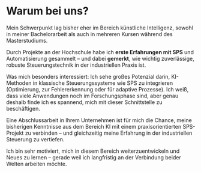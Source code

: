 # Warum bei uns? 
Mein Schwerpunkt lag bisher eher im Bereich künstliche Intelligenz, sowohl in meiner Bachelorarbeit als auch in mehreren Kursen während des Masterstudiums. 

Durch Projekte an der Hochschule habe ich **erste Erfahrungen mit SPS** und Automatisierung gesammelt – und dabei **gemerkt**, wie wichtig zuverlässige, robuste Steuerungstechnik in der industriellen Praxis ist. 

Was mich besonders interessiert: Ich sehe großes Potenzial darin, KI-Methoden in klassische Steuerungssysteme wie SPS zu integrieren (Optimierung, zur Fehlererkennung oder für adaptive Prozesse). Ich weiß, dass viele Anwendungen noch im Forschungsphase sind, aber genau deshalb finde ich es spannend, mich mit dieser Schnittstelle zu beschäftigen. 

Eine Abschlussarbeit in Ihrem Unternehmen ist für mich die Chance, meine bisherigen Kenntnisse aus dem Bereich KI mit einem praxisorientierten SPS-Projekt zu verbinden – und gleichzeitig meine Erfahrung in der industriellen Steuerung zu vertiefen. 

Ich bin sehr motiviert, mich in diesem Bereich weiterzuentwickeln und Neues zu lernen – gerade weil ich langfristig an der Verbindung beider Welten arbeiten möchte. 